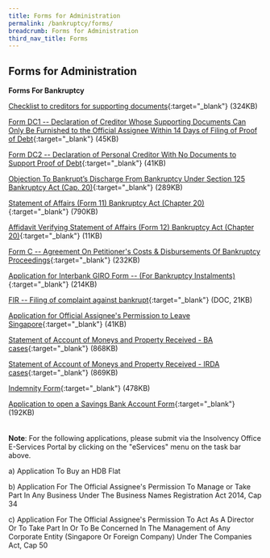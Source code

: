 ```yaml
---
title: Forms for Administration
permalink: /bankruptcy/forms/
breadcrumb: Forms for Administration
third_nav_title: Forms
---
```

Forms for Administration
---

**Forms For Bankruptcy**

[Checklist to creditors for supporting documents](/files/ChecklisttoCreditorsforSupportingDocuments_revisedversion20062018.pdf/){:target="_blank"} (324KB)

[Form DC1 -- Declaration of Creditor Whose Supporting Documents Can Only Be Furnished to the Official Assignee Within 14 Days of Filing of Proof of Debt](/files/FormDC1DRS.pdf/){:target="_blank"} (45KB)

[Form DC2 -- Declaration of Personal Creditor With No Documents to Support Proof of Debt](/files/FormDC2DRS.pdf/){:target="_blank"} (41KB)

[Objection To Bankrupt’s Discharge From Bankruptcy Under Section 125 Bankruptcy Act (Cap. 20)](/files/S125objectiontodischarge.pdf/){:target="_blank"} (289KB) <br>

[Statement of Affairs (Form 11) Bankruptcy Act (Chapter 20)](/files/Form11-StatementofAffairs.pdf){:target="_blank"} (790KB)<br>

[Affidavit Verifying Statement of Affairs (Form 12) Bankruptcy Act (Chapter 20)](/files/Form12AffidavitVerifyingStatementofAffairs.pdf/){:target="_blank"} (11KB)

[Form C -- Agreement On Petitioner's Costs &amp; Disbursements Of Bankruptcy Proceedings](/files/FormC_CAA25Jul17.pdf/){:target="_blank"} (232KB)

[Application for Interbank GIRO Form -- (For Bankruptcy Instalments)](/files/DirectDebitApplicationFormApr2018.pdf/){:target="_blank"} (214KB)

[FIR -- Filing of complaint against bankrupt](/files/FIRSTINFORMATIONREPORT.docx/){:target="_blank"} (DOC, 21KB)

[Application for Official Assignee's Permission to Leave Singapore](/files/ApplicationforOfficialAssigneePermissiontoLeaveSingapore.pdf/){:target="_blank"} (41KB)

[Statement of Account of Moneys and Property Received - BA cases](/files/SMP-BA(7Sep21).pdf/){:target="_blank"} (868KB)

[Statement of Account of Moneys and Property Received - IRDA cases](/files/SMP-IRDA(7Sep21).pdf/){:target="_blank"} (869KB)

[Indemnity Form](/files/IndemnityForm.pdf/){:target="_blank"} (478KB)<br>

[Application to open a Savings Bank Account Form](/files/BankApplication.pdf/){:target="_blank"} (192KB)<br>
<br><br>
**Note**: For the following applications, please submit via the Insolvency Office E-Services Portal by clicking on the "eServices" menu on the task bar above.

a) Application To Buy an HDB Flat

b) Application For The Official Assignee's Permission To Manage or Take Part In Any Business Under The Business Names Registration Act 2014, Cap 34

c) Application For The Official Assignee's Permission To Act As A Director Or To Take Part In Or To Be Concerned In The Management of Any Corporate Entity (Singapore Or Foreign Company) Under The Companies Act, Cap 50